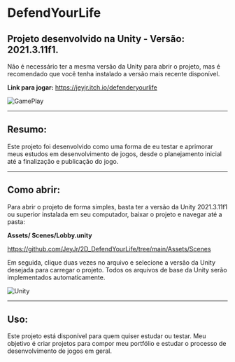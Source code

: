 # DefendYourLife

## Projeto desenvolvido na Unity - Versão: 2021.3.11f1.

Não é necessário ter a mesma versão da Unity para abrir o projeto, mas é recomendado que você tenha instalado a versão mais recente disponível.

**Link para jogar:**
https://jeyjr.itch.io/defenderyourlife


![GamePlay](https://jjimagens.netlify.app/img/DefendYourLife2D/DefGamePlay.png)

---

## Resumo:

Este projeto foi desenvolvido como uma forma de eu testar e aprimorar meus estudos em desenvolvimento de jogos, desde o planejamento inicial até a finalização e publicação do jogo.

---

## Como abrir:

Para abrir o projeto de forma simples, basta ter a versão da Unity 2021.3.11f1 ou superior instalada em seu computador, baixar o projeto e navegar até a pasta:

**Assets/ Scenes/Lobby.unity**

https://github.com/JeyJr/2D_DefendYourLife/tree/main/Assets/Scenes


Em seguida, clique duas vezes no arquivo e selecione a versão da Unity desejada para carregar o projeto. Todos os arquivos de base da Unity serão implementados automaticamente.


![Unity](https://jjimagens.netlify.app/img/DefendYourLife2D/DefUnity.png)

---
## Uso:

Este projeto está disponível para quem quiser estudar ou testar. Meu objetivo é criar projetos para compor meu portfólio e estudar o processo de desenvolvimento de jogos em geral.
